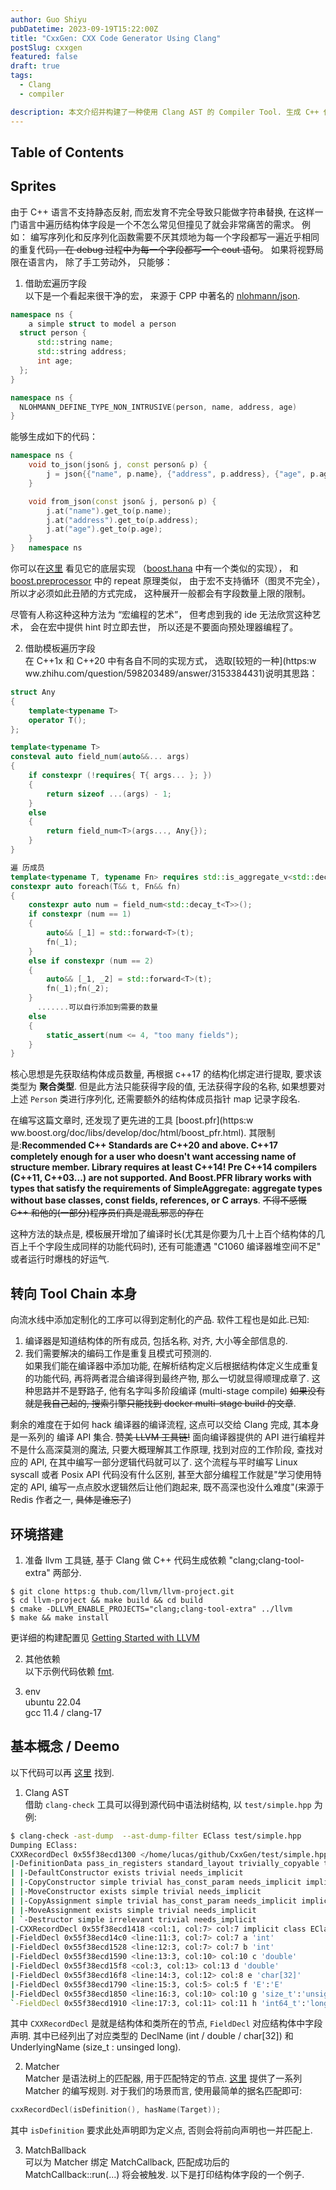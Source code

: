 ```yaml
---
author: Guo Shiyu
pubDatetime: 2023-09-19T15:22:00Z
title: "CxxGen: CXX Code Generator Using Clang"
postSlug: cxxgen
featured: false
draft: true
tags:
  - Clang
  - compiler

description: 本文介绍并构建了一种使用 Clang AST 的 Compiler Tool. 生成 C++ 代码进行两阶段编译
---
```


## Table of Contents

## Sprites

由于 C++ 语言不支持静态反射, 而宏发育不完全导致只能做字符串替换, 在这样一门语言中遍历结构体字段是一个不怎么常见但撞见了就会非常痛苦的需求。 例如： 编写序列化和反序列化函数需要不厌其烦地为每一个字段都写一遍近乎相同的重复代码~~， 在 debug 过程中为每一个字段都写一个 cout 语句~~。 如果将视野局限在语言内， 除了手工劳动外， 只能够：

1. 借助宏遍历字段  
   以下是一个看起来很干净的宏， 来源于 CPP 中著名的 [nlohmann/json](https:github.com/nlohmann/json).

```cpp
namespace ns {
    a simple struct to model a person
  struct person {
      std::string name;
      std::string address;
      int age;
  };
}

namespace ns {
  NLOHMANN_DEFINE_TYPE_NON_INTRUSIVE(person, name, address, age)
}
```

能够生成如下的代码：

```cpp
namespace ns {
    void to_json(json& j, const person& p) {
        j = json{{"name", p.name}, {"address", p.address}, {"age", p.age}};
    }

    void from_json(const json& j, person& p) {
        j.at("name").get_to(p.name);
        j.at("address").get_to(p.address);
        j.at("age").get_to(p.age);
    }
}   namespace ns
```

你可以在[这里](https:github.com/nlohmann/json/blob/5fec8034933ef434a98dfbd2551b052c56345869/single_include/nlohmann/json.hpp#L2599) 看见它的底层实现 （[boost.hana](https:www.boost.org/doc/libs/1_61_0/libs/hana/doc/html/index.html) 中有一个类似的实现）， 和 [boost.preprocessor](https:www.boost.org/doc/libs/1_75_0/libs/preprocessor/doc/index.html) 中的 repeat 原理类似， 由于宏不支持循环（图灵不完全），所以才必须如此丑陋的方式完成， 这种展开一般都会有字段数量上限的限制。

尽管有人称这种这种方法为 “宏编程的艺术”， 但考虑到我的 ide 无法欣赏这种艺术， 会在宏中提供 hint 时立即去世， 所以还是不要面向预处理器编程了。

2. 借助模板遍历字段  
   在 C++1x 和 C++20 中有各自不同的实现方式， 选取[较短的一种](https:w ww.zhihu.com/question/598203489/answer/3153384431)说明其思路：

```cpp
struct Any
{
    template<typename T>
    operator T();
};

template<typename T>
consteval auto field_num(auto&&... args)
{
    if constexpr (!requires{ T{ args... }; })
    {
        return sizeof ...(args) - 1;
    }
    else
    {
        return field_num<T>(args..., Any{});
    }
}

遍 历成员
template<typename T, typename Fn> requires std::is_aggregate_v<std::decay_t<T>>
constexpr auto foreach(T&& t, Fn&& fn)
{
    constexpr auto num = field_num<std::decay_t<T>>();
    if constexpr (num == 1)
    {
        auto&& [_1] = std::forward<T>(t);
        fn(_1);
    }
    else if constexpr (num == 2)
    {
        auto&& [_1, _2] = std::forward<T>(t);
        fn(_1);fn(_2);
    }
      .......可以自行添加到需要的数量
    else
    {
        static_assert(num <= 4, "too many fields");
    }
}
```

核心思想是先获取结构体成员数量, 再根据 c++17 的结构化绑定进行提取, 要求该类型为 **聚合类型**. 但是此方法只能获得字段的值, 无法获得字段的名称, 如果想要对上述 `Person` 类进行序列化, 还需要额外的结构体成员指针 map 记录字段名.

在编写这篇文章时, 还发现了更先进的工具 [boost.pfr](https:w ww.boost.org/doc/libs/develop/doc/html/boost_pfr.html). 其限制是:**Recommended C++ Standards are C++20 and above. C++17 completely enough for a user who doesn't want accessing name of structure member. Library requires at least C++14! Pre C++14 compilers (C++11, C++03...) are not supported. And Boost.PFR library works with types that satisfy the requirements of SimpleAggregate: aggregate types without base classes, const fields, references, or C arrays**. ~~不得不感慨 C++ 和他的(一部分)程序员们真是混乱邪恶的存在~~

这种方法的缺点是, 模板展开增加了编译时长(尤其是你要为几十上百个结构体的几百上千个字段生成同样的功能代码时), 还有可能遭遇 "C1060 编译器堆空间不足" 或者运行时爆栈的好运气.

## 转向 Tool Chain 本身

向流水线中添加定制化的工序可以得到定制化的产品. 软件工程也是如此.已知:

1. 编译器是知道结构体的所有成员, 包括名称, 对齐, 大小等全部信息的.
2. 我们需要解决的编码工作是重复且模式可预测的.  
   如果我们能在编译器中添加功能, 在解析结构定义后根据结构体定义生成重复的功能代码, 再将两者混合编译得到最终产物, 那么一切就显得顺理成章了. 这种思路并不是野路子, 他有名字叫多阶段编译 (multi-stage compile) ~~如果没有就是我自己起的, 搜索引擎只能找到 docker multi-stage build 的文章~~.

剩余的难度在于如何 hack 编译器的编译流程, 这点可以交给 Clang 完成, 其本身是一系列的 编译 API 集合. ~~赞美 LLVM 工具链!~~ 面向编译器提供的 API 进行编程并不是什么高深莫测的魔法, 只要大概理解其工作原理, 找到对应的工作阶段, 查找对应的 API, 在其中编写一部分逻辑代码就可以了. 这个流程与平时编写 Linux syscall 或者 Posix API 代码没有什么区别, 甚至大部分编程工作就是"学习使用特定的 API, 编写一点点胶水逻辑然后让他们跑起来, 既不高深也没什么难度"(来源于 Redis 作者之一, ~~具体是谁忘了~~)

## 环境搭建

1. 准备 llvm 工具链, 基于 Clang 做 C++ 代码生成依赖 "clang;clang-tool-extra" 两部分.

```shell
$ git clone https:g thub.com/llvm/llvm-project.git
$ cd llvm-project && make build && cd build
$ cmake -DLLVM_ENABLE_PROJECTS="clang;clang-tool-extra" ../llvm
$ make && make install
```

更详细的构建配置见 [Getting Started with LLVM](https:llvm.org/docs/GettingStarted.html)

2. 其他依赖  
   以下示例代码依赖 [fmt](https:github.com/fmtlib/fmt).

3. env  
   ubuntu 22.04  
   gcc 11.4 / clang-17

## 基本概念 / Deemo

以下代码可以再 [这里](https:github.com/Guo-Shiyu/CxxGen) 找到.

1. Clang AST  
   借助 `clang-check` 工具可以得到源代码中语法树结构, 以 `test/simple.hpp` 为例:

```sh
$ clang-check -ast-dump  --ast-dump-filter EClass test/simple.hpp
Dumping EClass:
CXXRecordDecl 0x55f38ecd1300 </home/lucas/github/CxxGen/test/simple.hpp:10:1, line:18:1> line:10:7 class EClass definition
|-DefinitionData pass_in_registers standard_layout trivially_copyable trivial literal
| |-DefaultConstructor exists trivial needs_implicit
| |-CopyConstructor simple trivial has_const_param needs_implicit implicit_has_const_param
| |-MoveConstructor exists simple trivial needs_implicit
| |-CopyAssignment simple trivial has_const_param needs_implicit implicit_has_const_param
| |-MoveAssignment exists simple trivial needs_implicit
| `-Destructor simple irrelevant trivial needs_implicit
|-CXXRecordDecl 0x55f38ecd1418 <col:1, col:7> col:7 implicit class EClass
|-FieldDecl 0x55f38ecd14c0 <line:11:3, col:7> col:7 a 'int'
|-FieldDecl 0x55f38ecd1528 <line:12:3, col:7> col:7 b 'int'
|-FieldDecl 0x55f38ecd1590 <line:13:3, col:10> col:10 c 'double'
|-FieldDecl 0x55f38ecd15f8 <col:3, col:13> col:13 d 'double'
|-FieldDecl 0x55f38ecd16f8 <line:14:3, col:12> col:8 e 'char[32]'
|-FieldDecl 0x55f38ecd1790 <line:15:3, col:5> col:5 f 'E':'E'
|-FieldDecl 0x55f38ecd1850 <line:16:3, col:10> col:10 g 'size_t':'unsigned long'
`-FieldDecl 0x55f38ecd1910 <line:17:3, col:11> col:11 h 'int64_t':'long'
```

其中 `CXXRecordDecl` 是就是结构体和类所在的节点, `FieldDecl` 对应结构体中字段声明. 其中已经列出了对应类型的 DeclName (int / double / char[32]) 和 UnderlyingName (size_t : unsinged long).

2. Matcher  
   Matcher 是语法树上的匹配器, 用于匹配特定的节点. [这里](https://clang.llvm.org/docs/LibASTMatchersTutorial.html) 提供了一系列 Matcher 的编写规则. 对于我们的场景而言, 使用最简单的据名匹配即可:

```cpp
cxxRecordDecl(isDefinition(), hasName(Target));
```

其中 `isDefinition` 要求此处声明即为定义点, 否则会将前向声明也一并匹配上.

3. MatchBallback  
   可以为 Matcher 绑定 MatchCallback, 匹配成功后的 MatchCallback::run(...) 将会被触发. 以下是打印结构体字段的一个例子.

```cpp

```
